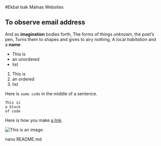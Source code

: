 #Ekbal Isak Malnas Websites

## To observe email address

And as **imagination** bodies forth,
The forms of things *unknown*, the poet’s pen,
Turns them to shapes and gives to airy nothing,
A local *habitation* and a **name**.

- This is
- an unordered
- list

1. This is
2. an ordered
3. list

Here is `some code` in the middle of a sentence.

```
This is
a block
of code
```

Here is how you make [a link](https://www.google.com/).

![This is an image.](https://www.google.co.in/imgres?imgurl=https%3A%2F%2Fpbs.twimg.com%2Fmedia%2FCyUrEIbWEAA4Gyb.jpg&imgrefurl=https%3A%2F%2Ftwitter.com%2Fiabal7&docid=UZaJwXeC25N1RM&tbnid=5mtSmNB9LS1IoM%3A&vet=10ahUKEwiY69yUyJ_ZAhXKvo8KHfhYCyUQMwg_KAEwAQ..i&w=1000&h=625&itg=1&client=ubuntu&bih=645&biw=697&q=ekbal%20malnas&ved=0ahUKEwiY69yUyJ_ZAhXKvo8KHfhYCyUQMwg_KAEwAQ&iact=mrc&uact=8)

nano README.md
